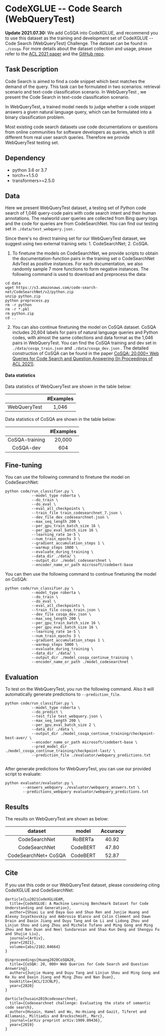 # CodeXGLUE -- Code Search (WebQueryTest)

**Update 2021.07.30:** We add CoSQA into CodeXGLUE, and recommend you to use this dataset as the training and development set of CodeXGLUE -- Code Search (WebQueryTest) Challenge. The dataset can be found in `./cosqa`. For more details about the dataset collection and usage, please refer to the [ACL 2021 paper](https://arxiv.org/abs/2105.13239) and the [GitHub repo](https://github.com/Jun-jie-Huang/CoCLR). 

## Task Description

Code Search is aimed to find a code snippet which best matches the demand of the query. This task can be formulated in two scenarios: retrieval scenario and text-code classification scenario. In WebQueryTest , we present the Code Search in text-code classification scenario.

In WebQueryTest, a trained model needs to judge whether a code snippet answers a given natural language query, which can be formulated into a binary classification problem. 

Most  existing  code search datasets use code documentations or questions from online communities for software developers as queries, which is still different from real user search queries.  Therefore we provide WebQueryTest testing set.

## Dependency

- python 3.6 or 3.7
- torch==1.5.0
- transformers>=2.5.0


## Data

Here we present WebQueryTest dataset,  a  testing  set  of  Python code  search of 1,046  query-code pairs with code search intent and their human annotations. The realworld user queries are collected from Bing query logs and the code for queries are from CodeSearchNet. You can find our testing set in `./data/test_webquery.json` .

Since there's no direct training set for our WebQueryTest dataset, we suggest using two external training sets: 1. CodeSearchNet; 2. CoSQA.

1. To finetune the models on CodeSearchNet, we provide scripts to obtain the documentation-function pairs in the training set o CodeSearchNet AdvTest as positive instances. For each documentation, we also randomly sample 7 more functions to form negative instances. The following command is used to download and preprocess the data:

```shell
cd data
wget https://s3.amazonaws.com/code-search-net/CodeSearchNet/v2/python.zip
unzip python.zip
python preprocess.py
rm -r python
rm -r *.pkl
rm python.zip
cd ..
```

2. You can also continue finetuning the model on CoSQA dataset. CoSQA includes 20,604 labels for pairs of natural language queries and Python codes, with almost the same collections and data format as the 1,046 pairs in WebQueryTest. You can find the CoSQA training and dev set in `./data/cosqa_train.json` and   `./data/cosqa_dev.json` . The detailed construction of CoSQA can be found in the paper [CoSQA: 20,000+ Web Queries for Code Search and Question Answering (In Proceedings of ACL 2021)]().

#### Data statistics

Data statistics of WebQueryTest are shown in the table below:

|              | #Examples |
| :----------: | :-------: |
| WebQueryTest |   1,046   |

Data statistics of CoSQA are shown in the table below:

|                | #Examples |
| :------------: | :-------: |
| CoSQA-training |  20,000   |
|   CoSQA-dev    |    604    |

## Fine-tuning

You can use the following command to finetune the model on CodeSearchNet:

```shell
python code/run_classifier.py \
			--model_type roberta \
			--do_train \
			--do_eval \
			--eval_all_checkpoints \
			--train_file train_codesearchnet_7.json \
			--dev_file dev_codesearchnet.json \
			--max_seq_length 200 \
			--per_gpu_train_batch_size 16 \
			--per_gpu_eval_batch_size 16 \
			--learning_rate 1e-5 \
			--num_train_epochs 3 \
			--gradient_accumulation_steps 1 \
			--warmup_steps 1000 \
			--evaluate_during_training \
			--data_dir ./data/ \
			--output_dir ./model_codesearchnet \
			--encoder_name_or_path microsoft/codebert-base 
```

You can then use the following command to continue finetuning the model on CoSQA:

```shell
python code/run_classifier.py \
			--model_type roberta \
			--do_train \
			--do_eval \
			--eval_all_checkpoints \
			--train_file cosqa_train.json \
			--dev_file cosqa_dev.json \
			--max_seq_length 200 \
			--per_gpu_train_batch_size 16 \
			--per_gpu_eval_batch_size 16 \
			--learning_rate 1e-5 \
			--num_train_epochs 3 \
			--gradient_accumulation_steps 1 \
			--warmup_steps 5000 \
			--evaluate_during_training \
			--data_dir ./data/ \
			--output_dir ./model_cosqa_continue_training \
			--encoder_name_or_path ./model_codesearchnet 

```

## Evaluation

To test on the WebQueryTest, you run the following command. Also it will automatically generate predictions to `--prediction_file`.

```shell
python code/run_classifier.py \
			--model_type roberta \
			--do_predict \
			--test_file test_webquery.json \
			--max_seq_length 200 \
			--per_gpu_eval_batch_size 2 \
			--data_dir ./data \
			--output_dir ./model_cosqa_continue_training/checkpoint-best-aver/ \
			--encoder_name_or_path microsoft/codebert-base \
			--pred_model_dir ./model_cosqa_continue_training/checkpoint-last/ \
			--prediction_file ./evaluator/webquery_predictions.txt 
			
```

After generate predictions for WebQueryTest, you can use our provided script to evaluate:

```shell
python evaluator/evaluator.py \
		--answers_webquery ./evaluator/webquery_answers.txt \
		--predictions_webquery evaluator/webquery_predictions.txt
```

## Results

The results on WebQueryTest are shown as below:

|       dataset        |  model   | Accuracy |
| :------------------: | :------: | :------: |
|    CodeSearchNet     | RoBERTa  |  40.92   |
|    CodeSearchNet     | CodeBERT |  47.80   |
| CodeSearchNet+ CoSQA | CodeBERT |  52.87   |

## Cite

If you use this code or our WebQueryTest dataset, please considering citing CodeXGLUE and CodeSearchNet:	

```
@article{Lu2021CodeXGLUEAM,
  title={CodeXGLUE: A Machine Learning Benchmark Dataset for Code Understanding and Generation},
  author={Shuai Lu and Daya Guo and Shuo Ren and Junjie Huang and Alexey Svyatkovskiy and Ambrosio Blanco and Colin Clement and Dawn Drain and Daxin Jiang and Duyu Tang and Ge Li and Lidong Zhou and Linjun Shou and Long Zhou and Michele Tufano and Ming Gong and Ming Zhou and Nan Duan and Neel Sundaresan and Shao Kun Deng and Shengyu Fu and Shujie Liu},
  journal={ArXiv},
  year={2021},
  volume={abs/2102.04664}
}

@inproceedings{Huang2020CoSQA20,
  title={CoSQA: 20, 000+ Web Queries for Code Search and Question Answering},
  author={Junjie Huang and Duyu Tang and Linjun Shou and Ming Gong and Ke Xu and Daxin Jiang and Ming Zhou and Nan Duan},
  booktitle={ACL/IJCNLP},
  year={2020}
}

@article{husain2019codesearchnet,
  title={Codesearchnet challenge: Evaluating the state of semantic code search},
  author={Husain, Hamel and Wu, Ho-Hsiang and Gazit, Tiferet and Allamanis, Miltiadis and Brockschmidt, Marc},
  journal={arXiv preprint arXiv:1909.09436},
  year={2019}
}
```



